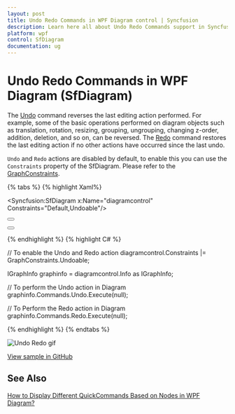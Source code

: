 ```yaml
---
layout: post
title: Undo Redo Commands in WPF Diagram control | Syncfusion
description: Learn here all about Undo Redo Commands support in Syncfusion WPF Diagram (SfDiagram) control and more.
platform: wpf
control: SfDiagram
documentation: ug
---
```


# Undo Redo Commands in WPF Diagram (SfDiagram)

The [Undo](https://help.syncfusion.com/cr/wpf/Syncfusion.UI.Xaml.Diagram.IDiagramCommands.html#Syncfusion_UI_Xaml_Diagram_IDiagramCommands_Undo) command reverses the last editing action performed. For example, some of the basic operations performed on diagram objects such as translation, rotation, resizing, grouping, ungrouping, changing z-order, addition, deletion, and so on, can be reversed. The [Redo](https://help.syncfusion.com/cr/wpf/Syncfusion.UI.Xaml.Diagram.IDiagramCommands.html#Syncfusion_UI_Xaml_Diagram_IDiagramCommands_Redo) command restores the last editing action if no other actions have occurred since the last undo.

`Undo` and `Redo` actions are disabled by default, to enable this you can use the `Constraints` property of the SfDiagram.  Please refer to the [GraphConstraints](https://help.syncfusion.com/cr/wpf/Syncfusion.UI.Xaml.Diagram.GraphConstraints.html).

{% tabs %}
{% highlight Xaml%}

<Syncfusion:SfDiagram x:Name="diagramcontrol" Constraints="Default,Undoable"/>

<Button Height="50" Content="Undo" Name="Undo" Command="Syncfusion:DiagramCommands.Undo"></Button>

<Button Height="50" Content="Redo" Name="Redo" Command="Syncfusion:DiagramCommands.Redo"></Button>

{% endhighlight %}
{% highlight C# %}

// To enable the Undo and Redo action
diagramcontrol.Constraints |= GraphConstraints.Undoable;

IGraphInfo graphinfo = diagramcontrol.Info as IGraphInfo;

// To perform the Undo action in Diagram
graphinfo.Commands.Undo.Execute(null);

// To Perform the Redo action in Diagram
graphinfo.Commands.Redo.Execute(null);

{% endhighlight %}
{% endtabs %}

![Undo Redo gif](Commands_Images/Commands_img16.gif)

[View sample in GitHub](https://github.com/SyncfusionExamples/WPF-Diagram-Examples/tree/master/Samples/Commands/Undo%20Redo)

## See Also
[How to Display Different QuickCommands Based on Nodes in WPF Diagram?](https://support.syncfusion.com/kb/article/17969/how-to-display-different-quickcommands-based-on-nodes-in-wpf-diagram)
